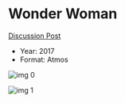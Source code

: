 # Wonder Woman

[Discussion Post](https://www.avsforum.com/threads/bass-eq-for-filtered-movies.2995212/post-56778360)

* Year: 2017
* Format: Atmos

![img 0](https://i.imgur.com/2wB6qJf.jpg)

![img 1](https://i.imgur.com/UiNdIOw.jpg)


